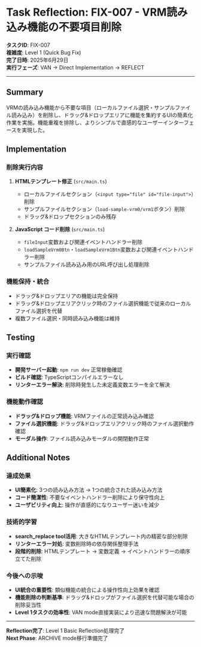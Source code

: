# Task Reflection: FIX-007 - VRM読み込み機能の不要項目削除

**タスクID**: FIX-007  
**複雑度**: Level 1 (Quick Bug Fix)  
**完了日時**: 2025年6月29日  
**実行フェーズ**: VAN → Direct Implementation → REFLECT

---

## Summary

VRMの読み込み機能から不要な項目（ローカルファイル選択・サンプルファイル読み込み）を削除し、ドラッグ&ドロップエリアに機能を集約するUIの簡素化作業を実施。機能重複を排除し、よりシンプルで直感的なユーザーインターフェースを実現した。

## Implementation

### 削除実行内容
1. **HTMLテンプレート修正** (`src/main.ts`)
   - ローカルファイルセクション（`<input type="file" id="file-input">`）削除
   - サンプルファイルセクション（`load-sample-vrm0/vrm1`ボタン）削除
   - ドラッグ&ドロップセクションのみ残存

2. **JavaScript コード削除** (`src/main.ts`)
   - `fileInput`変数および関連イベントハンドラー削除
   - `loadSampleVrm0Btn`・`loadSampleVrm1Btn`変数および関連イベントハンドラー削除
   - サンプルファイル読み込み用のURL呼び出し処理削除

### 機能保持・統合
- ドラッグ&ドロップエリアの機能は完全保持
- ドラッグ&ドロップエリアクリック時のファイル選択機能で従来のローカルファイル選択を代替
- 複数ファイル選択・同時読み込み機能は維持

## Testing

### 実行確認
- **開発サーバー起動**: `npm run dev` 正常稼働確認
- **ビルド確認**: TypeScriptコンパイルエラーなし
- **リンターエラー解決**: 削除時発生した未定義変数エラーを全て解決

### 機能動作確認
- **ドラッグ&ドロップ機能**: VRMファイルの正常読み込み確認
- **ファイル選択機能**: ドラッグ&ドロップエリアクリック時のファイル選択動作確認
- **モーダル操作**: ファイル読み込みモーダルの開閉動作正常

## Additional Notes

### 達成効果
- **UI簡素化**: 3つの読み込み方法 → 1つの統合された読み込み方法
- **コード簡潔性**: 不要なイベントハンドラー削除により保守性向上
- **ユーザビリティ向上**: 操作が直感的になりユーザー迷いを減少

### 技術的学習
- **search_replace tool活用**: 大きなHTMLテンプレート内の精密な部分削除
- **リンターエラー対処**: 変数削除時の依存関係整理手法
- **段階的削除**: HTMLテンプレート → 変数定義 → イベントハンドラーの順序立てた削除

### 今後への示唆
- **UI統合の重要性**: 類似機能の統合による操作性向上効果を確認
- **機能削除の判断基準**: ドラッグ&ドロップがファイル選択を代替可能な場合の削除妥当性
- **Level 1タスクの効率性**: VAN mode直接実装により迅速な問題解決が可能

---

**Reflection完了**: Level 1 Basic Reflection処理完了  
**Next Phase**: ARCHIVE mode移行準備完了 